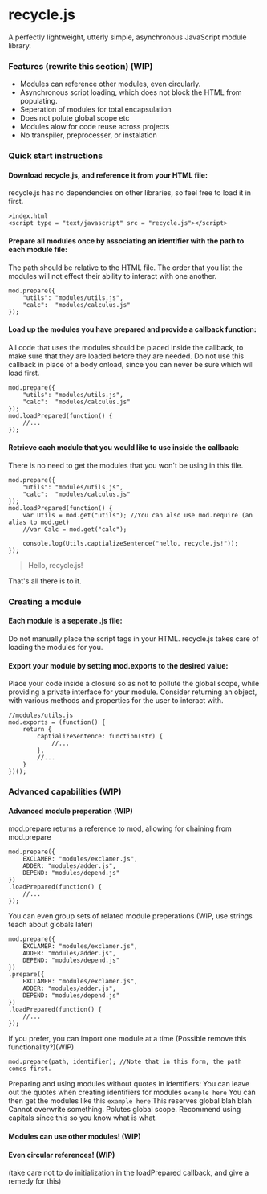 # recycle.js
A perfectly lightweight, utterly simple, asynchronous JavaScript module library.

### Features (rewrite this section) (WIP)
- Modules can reference other modules, even circularly.
- Asynchronous script loading, which does not block the HTML from populating.
- Seperation of modules for total encapsulation
- Does not polute global scope etc
- Modules alow for code reuse across projects
- No transpiler, preprocesser, or instalation

### Quick start instructions
#### Download recycle.js, and reference it from your HTML file:
recycle.js has no dependencies on other libraries, so feel free to load it in first.
```
>index.html
<script type = "text/javascript" src = "recycle.js"></script>
```
#### Prepare all modules once by associating an identifier with the path to each module file:
The path should be relative to the HTML file.
The order that you list the modules will not effect their ability to interact with one another.
```
mod.prepare({
    "utils": "modules/utils.js",
    "calc":  "modules/calculus.js"
});
```
#### Load up the modules you have prepared and provide a callback function:
All code that uses the modules should be placed inside the callback, to make sure that they are loaded before they are needed.
Do not use this callback in place of a body onload, since you can never be sure which will load first.
```
mod.prepare({
    "utils": "modules/utils.js",
    "calc":  "modules/calculus.js"
});
mod.loadPrepared(function() {
    //...
});
```
#### Retrieve each module that you would like to use inside the callback:
There is no need to get the modules that you won't be using in this file.
```
mod.prepare({
    "utils": "modules/utils.js",
    "calc":  "modules/calculus.js"
});
mod.loadPrepared(function() {
    var Utils = mod.get("utils"); //You can also use mod.require (an alias to mod.get)
    //var Calc = mod.get("calc");

    console.log(Utils.captializeSentence("hello, recycle.js!"));
});
```
> Hello, recycle.js!

That's all there is to it.

### Creating a module
#### Each module is a seperate .js file:
Do not manually place the script tags in your HTML. recycle.js takes care of loading the modules for you.

#### Export your module by setting mod.exports to the desired value:
Place your code inside a closure so as not to pollute the global scope, while providing a private interface for your module.
Consider returning an object, with various methods and properties for the user to interact with.
```
//modules/utils.js
mod.exports = (function() {
    return {
        captializeSentence: function(str) {
            //...
        },
        //...
    }
})();
```

### Advanced capabilities (WIP)
#### Advanced module preperation (WIP)
mod.prepare returns a reference to mod, allowing for chaining from mod.prepare
```
mod.prepare({
    EXCLAMER: "modules/exclamer.js",
    ADDER: "modules/adder.js",
    DEPEND: "modules/depend.js"
})
.loadPrepared(function() {
    //...
});
```
You can even group sets of related module preperations (WIP, use strings teach about globals later)
```
mod.prepare({
    EXCLAMER: "modules/exclamer.js",
    ADDER: "modules/adder.js",
    DEPEND: "modules/depend.js"
})
.prepare({
    EXCLAMER: "modules/exclamer.js",
    ADDER: "modules/adder.js",
    DEPEND: "modules/depend.js"
})
.loadPrepared(function() {
    //...
});
```
If you prefer, you can import one module at a time (Possible remove this functionality?)(WIP)
```
mod.prepare(path, identifier); //Note that in this form, the path comes first.
```
Preparing and using modules without quotes in identifiers:
You can leave out the quotes when creating identifiers for modules
```example here```
You can then get the modules like this
```example here```
This reserves global blah blah
Cannot overwrite something. Polutes global scope.
Recommend using capitals since this so you know what is what.
#### Modules can use other modules! (WIP)
#### Even circular references! (WIP)
(take care not to do initialization in the loadPrepared callback, and give a remedy for this)
